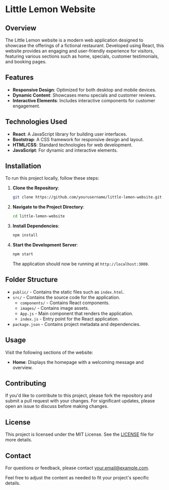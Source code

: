 
# Little Lemon Website

## Overview

The Little Lemon website is a modern web application designed to showcase the offerings of a fictional restaurant. Developed using React, this website provides an engaging and user-friendly experience for visitors, featuring various sections such as home, specials, customer testimonials, and booking pages.

## Features

- **Responsive Design**: Optimized for both desktop and mobile devices.
- **Dynamic Content**: Showcases menu specials and customer reviews.
- **Interactive Elements**: Includes interactive components for customer engagement.

## Technologies Used

- **React**: A JavaScript library for building user interfaces.
- **Bootstrap**: A CSS framework for responsive design and layout.
- **HTML/CSS**: Standard technologies for web development.
- **JavaScript**: For dynamic and interactive elements.

## Installation

To run this project locally, follow these steps:

1. **Clone the Repository**:
   ```bash
   git clone https://github.com/yourusername/little-lemon-website.git
   ```

2. **Navigate to the Project Directory**:
   ```bash
   cd little-lemon-website
   ```

3. **Install Dependencies**:
   ```bash
   npm install
   ```

4. **Start the Development Server**:
   ```bash
   npm start
   ```

   The application should now be running at `http://localhost:3000`.

## Folder Structure

- `public/` - Contains the static files such as `index.html`.
- `src/` - Contains the source code for the application.
  - `components/` - Contains React components.
  - `images/` - Contains image assets.
  - `App.js` - Main component that renders the application.
  - `index.js` - Entry point for the React application.
- `package.json` - Contains project metadata and dependencies.

## Usage

Visit the following sections of the website:

- **Home**: Displays the homepage with a welcoming message and overview.

## Contributing

If you'd like to contribute to this project, please fork the repository and submit a pull request with your changes. For significant updates, please open an issue to discuss before making changes.

## License

This project is licensed under the MIT License. See the [LICENSE](LICENSE) file for more details.

## Contact

For questions or feedback, please contact [your.email@example.com](mailto:your.email@example.com).



Feel free to adjust the content as needed to fit your project's specific details.
